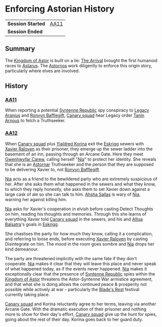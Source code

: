 # Enforcing Astorian History

|||
| --- | --- |
| **Session Started** | [AA11](../sessions/completed/AA11.md) | storyline.2
| **Session Ended** | |

## Summary

The [Kingdom of Astor](../civilisations/kingdom-of-astor/kingdom-of-astor.md) is built on a lie: [The Arrival](../history/events/the-arrival.md) brought the first humanoid races to [Astarus](../planes/astarus.md). The [Astornos](../organisations/astornos.md) work diligently to enforce this origin story, particularly where elves are involved.

## History

### [AA11](../sessions/completed/AA11.md)

When reporting a potential [Syntenne Republic](../civilisations/syntenne-republic/syntenne-republic.md) spy conspiracy to [Legacy Aranius](../characters/legacy-aranius.md) and [Ronvyn Bafflegift](../characters/ronvyn-bafflegift.md), [Canary squad](../organisations/astorrel/squads/canary-squad.md) hear Legacy order [Tanin Arnous](../characters/tanin-arnous.md) to fetch a Truthseeker.

### [AA12](../sessions/completed/AA12.md)

When [Canary squad](../organisations/astorrel/squads/canary-squad.md) plus [Yialdred Korina](../characters/yialdred-korina.md) exit the [Eskrigg](../places/cities/eskrigg.md) sewers with [Xavier Raloven](../characters/xavier-raloven.md) as their prisoner, they emerge up the sewer ladder into the basement of an inn, passing through an Arcane Gate. Here they meet [Gwenhwyfar Carew](../characters/gwenhwyfar-carew.md), calling herself "[Nia](../characters/gwenhwyfar-carew.md)" to protect her identity. She reveals that she is an [Astornar](../organisations/astornar.md) Truthseeker and the person that they are supposed to be delivering Xavier to, not [Ronvyn Bafflegift](../characters/ronvyn-bafflegift.md).

[Nia](../characters/gwenhwyfar-carew.md) acts as a friend to the bewildered party who are extremely suspicious of her. After she asks them what happened in the sewers and what they know, to which they reply honestly, she asks them to set Xavier down against a large cask of ale so she can talk to him. [Ahsha Sallas](../characters/ahsha-sallas.md) is wary of [Nia](../characters/gwenhwyfar-carew.md), warning her against killing him.

[Nia](../characters/gwenhwyfar-carew.md) asks for Xavier's cooperation in elvish before casting Detect Thoughts on him, reading his thoughts and memories. Through this she learns of everything Xavier told [Canary squad](../organisations/astorrel/squads/canary-squad.md) in the sewers, and his and [Allisa Balsatra](../characters/allisa-balsatra.md)'s goals in [Eskrigg](../places/cities/eskrigg.md).

She chastises the party for how much they know, calling it a complication, and referring to loose ends, before executing [Xavier Raloven](../characters/xavier-raloven.md) by casting Disintegrate on him. The mood in the room goes sombre and [Nia](../characters/gwenhwyfar-carew.md) drops her kind demeanour.

The party are threatened implicitly with the same fate if they don't cooperate. [Nia](../characters/gwenhwyfar-carew.md) makes it clear that they will leave this place and never speak of what happened today, as if the events never happened. [Nia](../characters/gwenhwyfar-carew.md) makes it exceptionally clear that the presence of [Syntenne Republic](../civilisations/syntenne-republic/syntenne-republic.md) spies within the [Kingdom of Astor](../civilisations/kingdom-of-astor/kingdom-of-astor.md) threatens the Astor-Syntenne War armistice agreement, and that what she is doing allows the continued peace & prosperity not possible while actively at war - particularly the [Blade's Rest](../festivals/blades-rest.md) festival currently taking place.

[Canary squad](../organisations/astorrel/squads/canary-squad.md) and Korina reluctantly agree to her terms, leaving via another Arcane Gate. With the dramatic execution of their prisoner and nothing more to show for their day's effort, [Canary squad](../organisations/astorrel/squads/canary-squad.md) give up the hunt for spies, going about the rest of their day. Korina goes back to her guard duty.
